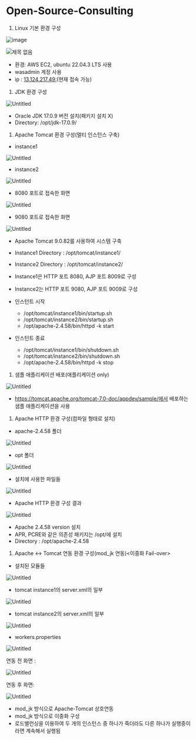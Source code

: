# Open-Source-Consulting   
   
   
   
1. Linux 기본 환경 구성   
    
   
![image](https://github.com/dsjk3172/Open-Source-Consulting/assets/49221672/a93150c0-d4ef-4f18-85f7-a9013fe8acaf)
   
![제목 없음](https://skylee22.notion.site/image/https%3A%2F%2Fprod-files-secure.s3.us-west-2.amazonaws.com%2F16110c6b-1cea-4e64-8902-8ea5643d5ee1%2F43bfc1cc-6660-4007-8a8c-32d94dfeec3f%2FUntitled.png?table=block&id=9c211ec0-9d0a-492e-a029-b0d7110475b3&spaceId=16110c6b-1cea-4e64-8902-8ea5643d5ee1&width=1910&userId=&cache=v2)

          

- 환경: AWS EC2, ubuntu 22.04.3 LTS 사용   
- wasadmin 계정 사용
- ip : [13.124.217.49:](http://13.124.217.49/)(현재 접속 가능)

1. JDK 환경 구성

![Untitled](https://skylee22.notion.site/image/https%3A%2F%2Fprod-files-secure.s3.us-west-2.amazonaws.com%2F16110c6b-1cea-4e64-8902-8ea5643d5ee1%2F756ec067-c75b-4109-801f-9394871f99f9%2FUntitled.png?table=block&id=ceee6651-a153-44d2-836f-e6244eb625f6&spaceId=16110c6b-1cea-4e64-8902-8ea5643d5ee1&width=1740&userId=&cache=v2)

- Oracle JDK 17.0.9 버전 설치(패키지 설치 X)
- Directory: /opt/jdk-17.0.9/

1. Apache Tomcat 환경 구성(멀티 인스턴스 구축)
- instance1

![Untitled](https://skylee22.notion.site/image/https%3A%2F%2Fprod-files-secure.s3.us-west-2.amazonaws.com%2F16110c6b-1cea-4e64-8902-8ea5643d5ee1%2F7a742d50-e6d9-4405-bf74-9f46e6aa5abe%2FUntitled.png?table=block&id=bd2e90d3-af75-46dd-a0e4-7b85946d4a8e&spaceId=16110c6b-1cea-4e64-8902-8ea5643d5ee1&width=2000&userId=&cache=v2)

- instance2

![Untitled](https://skylee22.notion.site/image/https%3A%2F%2Fprod-files-secure.s3.us-west-2.amazonaws.com%2F16110c6b-1cea-4e64-8902-8ea5643d5ee1%2F331f73c5-b277-4ac4-9457-e8539c9eb2a1%2FUntitled.png?table=block&id=c3ab33e1-317c-44de-b16a-efbbb64f881e&spaceId=16110c6b-1cea-4e64-8902-8ea5643d5ee1&width=2000&userId=&cache=v2)

- 8080 포트로 접속한 화면

![Untitled](https://skylee22.notion.site/image/https%3A%2F%2Fprod-files-secure.s3.us-west-2.amazonaws.com%2F16110c6b-1cea-4e64-8902-8ea5643d5ee1%2F19916bde-a2b6-4f54-9a17-f3e2209fddde%2FUntitled.png?table=block&id=bc71495c-25ad-4cae-ae5e-d1bc047c28ac&spaceId=16110c6b-1cea-4e64-8902-8ea5643d5ee1&width=1880&userId=&cache=v2)

- 9080 포트로 접속한 화면

![Untitled](https://skylee22.notion.site/image/https%3A%2F%2Fprod-files-secure.s3.us-west-2.amazonaws.com%2F16110c6b-1cea-4e64-8902-8ea5643d5ee1%2F94e12ae9-d5fd-4fc4-ab4f-1c6364e028c3%2FUntitled.png?table=block&id=62e40559-750b-48c3-a341-45aba229c9d2&spaceId=16110c6b-1cea-4e64-8902-8ea5643d5ee1&width=2000&userId=&cache=v2)

- Apache Tomcat 9.0.82를 사용하여 시스템 구축
- Instance1 Directory : /opt/tomcat/instance1/
- Instance2 Directory : /opt/tomcat/instance2/
- Instance1은 HTTP 포트 8080, AJP 포트 8009로 구성
- Instance2는 HTTP 포트 9080, AJP 포트 9009로 구성

- 인스턴트 시작
    - /opt/tomcat/instance1/bin/startup.sh
    - /opt/tomcat/instance2/bin/startup.sh
    - /opt/apache-2.4.58/bin/httpd -k start

- 인스턴트 종료
    - /opt/tomcat/instance1/bin/shutdown.sh
    - /opt/tomcat/instance2/bin/shutdown.sh
    - /opt/apache-2.4.58/bin/httpd -k stop

1. 샘플 애플리케이션 배포(애플리케이션 only)

![Untitled](https://skylee22.notion.site/image/https%3A%2F%2Fprod-files-secure.s3.us-west-2.amazonaws.com%2F16110c6b-1cea-4e64-8902-8ea5643d5ee1%2F86d1edca-7741-46d2-adad-42b24861154d%2FUntitled.png?table=block&id=d238b6db-d1ff-44a9-9c4e-6f4a4e6116c6&spaceId=16110c6b-1cea-4e64-8902-8ea5643d5ee1&width=2000&userId=&cache=v2)

- https://tomcat.apache.org/tomcat-7.0-doc/appdev/sample/에서 배포하는 샘플 애플리케이션을 사용

1. Apache HTTP 환경 구성(컴파일 형태로 설치)
- apache-2.4.58 폴더

![Untitled](https://skylee22.notion.site/image/https%3A%2F%2Fprod-files-secure.s3.us-west-2.amazonaws.com%2F16110c6b-1cea-4e64-8902-8ea5643d5ee1%2F46aa6b43-5450-4ae4-8134-ba9b6ccf9015%2FUntitled.png?table=block&id=deff3fa2-2401-48a5-a8e3-2afcc7095084&spaceId=16110c6b-1cea-4e64-8902-8ea5643d5ee1&width=1950&userId=&cache=v2)

- opt 폴더

![Untitled](https://skylee22.notion.site/image/https%3A%2F%2Fprod-files-secure.s3.us-west-2.amazonaws.com%2F16110c6b-1cea-4e64-8902-8ea5643d5ee1%2F6dcf6cb3-5f94-4d45-93e0-6a4e2d2309d1%2FUntitled.png?table=block&id=57bab663-b487-45ad-88fe-548711132c6f&spaceId=16110c6b-1cea-4e64-8902-8ea5643d5ee1&width=270&userId=&cache=v2)

- 설치에 사용한 파일들

![Untitled]([https://prod-files-secure.s3.us-west-2.amazonaws.com/16110c6b-1cea-4e64-8902-8ea5643d5ee1/29ed0736-6ef6-4554-a2f3-96b24d93e175/Untitled.png](https://skylee22.notion.site/image/https%3A%2F%2Fprod-files-secure.s3.us-west-2.amazonaws.com%2F16110c6b-1cea-4e64-8902-8ea5643d5ee1%2F29ed0736-6ef6-4554-a2f3-96b24d93e175%2FUntitled.png?table=block&id=bd7c2942-b00c-4266-8597-f1912c614aba&spaceId=16110c6b-1cea-4e64-8902-8ea5643d5ee1&width=310&userId=&cache=v2))

- Apache HTTP 환경 구성 결과

![Untitled](https://skylee22.notion.site/image/https%3A%2F%2Fprod-files-secure.s3.us-west-2.amazonaws.com%2F16110c6b-1cea-4e64-8902-8ea5643d5ee1%2Fc899af29-8915-45ed-88c7-c7f6f4141a38%2FUntitled.png?table=block&id=48fe848a-5d4d-43da-8e13-71d0f97bf6b2&spaceId=16110c6b-1cea-4e64-8902-8ea5643d5ee1&width=680&userId=&cache=v2)

- Apache 2.4.58 version 설치
- APR, PCRE와 같은 의존성 패키지는 /opt/에 설치
- Directory : /opt/apache-2.4.58

1. Apache ↔ Tomcat 연동 환경 구성(mod_jk 연동)<이중화 Fail-over>
- 설치된 모듈들

![Untitled](https://skylee22.notion.site/image/https%3A%2F%2Fprod-files-secure.s3.us-west-2.amazonaws.com%2F16110c6b-1cea-4e64-8902-8ea5643d5ee1%2Fa09ca6a3-a3d8-4a7c-aa8a-fcab9a739794%2FUntitled.png?table=block&id=0c6fddef-cb81-4b3a-8cf1-c8784ac2ace4&spaceId=16110c6b-1cea-4e64-8902-8ea5643d5ee1&width=1250&userId=&cache=v2)

- tomcat instance1의 server.xml의 일부

![Untitled](https://skylee22.notion.site/image/https%3A%2F%2Fprod-files-secure.s3.us-west-2.amazonaws.com%2F16110c6b-1cea-4e64-8902-8ea5643d5ee1%2F47d7d1f3-a435-43d3-8bf1-34e39c63b453%2FUntitled.png?table=block&id=8bfdb5b3-e114-4990-b89b-c86e9e73496e&spaceId=16110c6b-1cea-4e64-8902-8ea5643d5ee1&width=610&userId=&cache=v2)

- tomcat instance2의 server.xml의 일부

![Untitled](https://skylee22.notion.site/image/https%3A%2F%2Fprod-files-secure.s3.us-west-2.amazonaws.com%2F16110c6b-1cea-4e64-8902-8ea5643d5ee1%2F74b88c5b-2f5c-44c4-ae5f-6d5d2d3c86da%2FUntitled.png?table=block&id=5290e9c1-daad-4898-b145-03b8eb2896fd&spaceId=16110c6b-1cea-4e64-8902-8ea5643d5ee1&width=530&userId=&cache=v2)

- workers.properties

![Untitled](https://skylee22.notion.site/image/https%3A%2F%2Fprod-files-secure.s3.us-west-2.amazonaws.com%2F16110c6b-1cea-4e64-8902-8ea5643d5ee1%2F96884f31-5580-4131-b94b-f8ebeecb0598%2FUntitled.png?table=block&id=f78cf22f-388e-4ff6-8d33-5391c8ee178f&spaceId=16110c6b-1cea-4e64-8902-8ea5643d5ee1&width=800&userId=&cache=v2)

연동 전 화면 :

![Untitled](https://skylee22.notion.site/image/https%3A%2F%2Fprod-files-secure.s3.us-west-2.amazonaws.com%2F16110c6b-1cea-4e64-8902-8ea5643d5ee1%2Fc899af29-8915-45ed-88c7-c7f6f4141a38%2FUntitled.png?table=block&id=af34523b-f779-4d5d-9b21-e15e1b4917ec&spaceId=16110c6b-1cea-4e64-8902-8ea5643d5ee1&width=680&userId=&cache=v2)

연동 후 화면:

![Untitled](https://skylee22.notion.site/image/https%3A%2F%2Fprod-files-secure.s3.us-west-2.amazonaws.com%2F16110c6b-1cea-4e64-8902-8ea5643d5ee1%2Fd05b42bb-bf80-4257-be95-a66fde76b7d2%2FUntitled.png?table=block&id=4fc23672-fb77-44c9-a04d-d9d9c5b2a194&spaceId=16110c6b-1cea-4e64-8902-8ea5643d5ee1&width=2000&userId=&cache=v2)

- mod_jk 방식으로 Apache-Tomcat 상호연동
- mod_jk 방식으로 이중화 구성
- 로드밸런싱을 이용하여 두 개의 인스턴스 중 하나가 죽더라도 다른 하나가 실행중이라면 계속해서 실행됨

